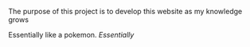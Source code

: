 The purpose of this project is to develop this website as my knowledge grows

Essentially like a pokemon. _Essentially_ 
